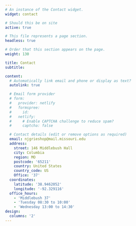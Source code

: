 ```yaml
---
# An instance of the Contact widget.
widget: contact

# Should this be on site
active: true

# This file represents a page section.
headless: true

# Order that this section appears on the page.
weight: 130

title: Contact
subtitle:

content:
  # Automatically link email and phone or display as text?
  autolink: true

  # Email form provider
  # form:
  #   provider: netlify
  #   formspree:
  #     id:
  #   netlify:
  #     # Enable CAPTCHA challenge to reduce spam?
  #     captcha: false

  # Contact details (edit or remove options as required)
  email: njgrieshop@mail.missouri.edu
  address:
    street: 146 Middlebush Hall
    city: Columbia
    region: MO
    postcode: '65211'
    country: United States
    country_code: US
    Office: '37'
  coordinates:
    latitude: '38.9462052'
    longitude: '-92.329116'
  office_hours:
    - 'Middlebush 37'
    - 'Tuesday 08:30 to 10:00'
    - 'Wednesday 13:00 to 14:30'
design:
  columns: '2'
---
```

